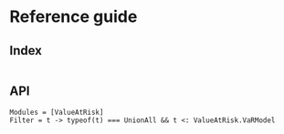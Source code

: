# Reference guide
## Index

```@index
```
## API

```@autodocs
Modules = [ValueAtRisk]
Filter = t -> typeof(t) === UnionAll && t <: ValueAtRisk.VaRModel
```
